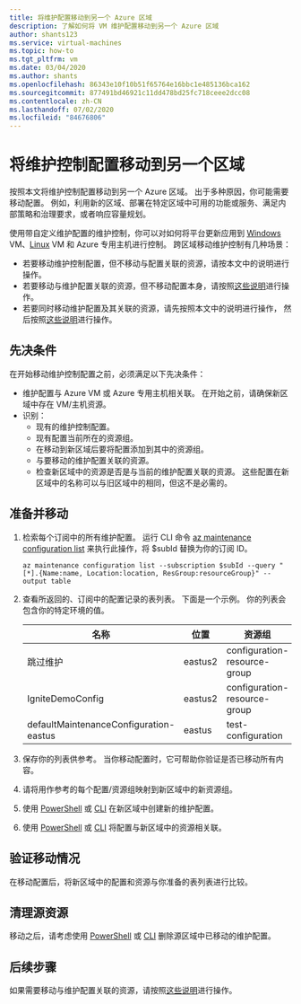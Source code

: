 ```yaml
---
title: 将维护配置移动到另一个 Azure 区域
description: 了解如何将 VM 维护配置移动到另一个 Azure 区域
author: shants123
ms.service: virtual-machines
ms.topic: how-to
ms.tgt_pltfrm: vm
ms.date: 03/04/2020
ms.author: shants
ms.openlocfilehash: 86343e10f10b51f65764e16bbc1e485136bca162
ms.sourcegitcommit: 877491bd46921c11dd478bd25fc718ceee2dcc08
ms.contentlocale: zh-CN
ms.lasthandoff: 07/02/2020
ms.locfileid: "84676806"
---
```

# <a name="move-a-maintenance-control-configuration-to-another-region"></a>将维护控制配置移动到另一个区域

按照本文将维护控制配置移动到另一个 Azure 区域。 出于多种原因，你可能需要移动配置。 例如，利用新的区域、部署在特定区域中可用的功能或服务、满足内部策略和治理要求，或者响应容量规划。

使用带自定义维护配置的维护控制，你可以对如何将平台更新应用到 [Windows](https://docs.microsoft.com/azure/virtual-machines/maintenance-control-cli?toc=/azure/virtual-machines/windows/toc.json&bc=/azure/virtual-machines/windows/breadcrumb/toc.json) VM、[Linux](https://docs.microsoft.com/azure/virtual-machines/maintenance-control-cli?toc=%2Fazure%2Fvirtual-machines%2Flinux%2Ftoc.json&bc=%2Fazure%2Fvirtual-machines%2Flinux%2Fbreadcrumb%2Ftoc.json&view=azure-java-stable) VM 和 Azure 专用主机进行控制。 跨区域移动维护控制有几种场景：

- 若要移动维护控制配置，但不移动与配置关联的资源，请按本文中的说明进行操作。
- 若要移动与维护配置关联的资源，但不移动配置本身，请按照[这些说明](move-region-maintenance-configuration-resources.md)进行操作。
- 若要同时移动维护配置及其关联的资源，请先按照本文中的说明进行操作， 然后按照[这些说明](move-region-maintenance-configuration-resources.md)进行操作。

## <a name="prerequisites"></a>先决条件

在开始移动维护控制配置之前，必须满足以下先决条件：

- 维护配置与 Azure VM 或 Azure 专用主机相关联。 在开始之前，请确保新区域中存在 VM/主机资源。
- 识别： 
    - 现有的维护控制配置。
    - 现有配置当前所在的资源组。 
    - 在移动到新区域后要将配置添加到其中的资源组。 
    - 与要移动的维护配置关联的资源。
    - 检查新区域中的资源是否是与当前的维护配置关联的资源。 这些配置在新区域中的名称可以与旧区域中的相同，但这不是必需的。

## <a name="prepare-and-move"></a>准备并移动 

1. 检索每个订阅中的所有维护配置。 运行 CLI 命令 [az maintenance configuration list](https://docs.microsoft.com/cli/azure/ext/maintenance/maintenance/configuration?view=azure-cli-latest#ext-maintenance-az-maintenance-configuration-list) 来执行此操作，将 $subId 替换为你的订阅 ID。

    ```
    az maintenance configuration list --subscription $subId --query "[*].{Name:name, Location:location, ResGroup:resourceGroup}" --output table
    ```
2. 查看所返回的、订阅中的配置记录的表列表。 下面是一个示例。 你的列表会包含你的特定环境的值。

    **名称** | **位置** | **资源组**
    --- | --- | ---
    跳过维护 | eastus2 | configuration-resource-group
    IgniteDemoConfig | eastus2 | configuration-resource-group
    defaultMaintenanceConfiguration-eastus | eastus | test-configuration
    

3. 保存你的列表供参考。 当你移动配置时，它可帮助你验证是否已移动所有内容。
4. 请将用作参考的每个配置/资源组映射到新区域中的新资源组。
5. 使用 [PowerShell](../virtual-machines/maintenance-control-powershell.md#create-a-maintenance-configuration) 或 [CLI](../virtual-machines/maintenance-control-cli.md#create-a-maintenance-configuration) 在新区域中创建新的维护配置。
6. 使用 [PowerShell](../virtual-machines/maintenance-control-powershell.md#assign-the-configuration) 或 [CLI](../virtual-machines/maintenance-control-cli.md#assign-the-configuration) 将配置与新区域中的资源相关联。


## <a name="verify-the-move"></a>验证移动情况

在移动配置后，将新区域中的配置和资源与你准备的表列表进行比较。


## <a name="clean-up-source-resources"></a>清理源资源

移动之后，请考虑使用 [PowerShell](../virtual-machines/maintenance-control-powershell.md#remove-a-maintenance-configuration) 或 [CLI](../virtual-machines/maintenance-control-cli.md#delete-a-maintenance-configuration) 删除源区域中已移动的维护配置。


## <a name="next-steps"></a>后续步骤

如果需要移动与维护配置关联的资源，请按照[这些说明](move-region-maintenance-configuration-resources.md)进行操作。 
